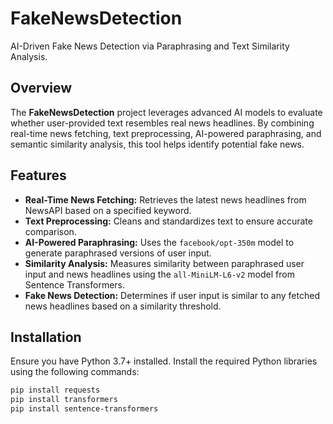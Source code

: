 # FakeNewsDetection

AI-Driven Fake News Detection via Paraphrasing and Text Similarity Analysis.

## Overview

The **FakeNewsDetection** project leverages advanced AI models to evaluate whether user-provided text resembles real news headlines. By combining real-time news fetching, text preprocessing, AI-powered paraphrasing, and semantic similarity analysis, this tool helps identify potential fake news.

## Features

- **Real-Time News Fetching:** Retrieves the latest news headlines from NewsAPI based on a specified keyword.
- **Text Preprocessing:** Cleans and standardizes text to ensure accurate comparison.
- **AI-Powered Paraphrasing:** Uses the `facebook/opt-350m` model to generate paraphrased versions of user input.
- **Similarity Analysis:** Measures similarity between paraphrased user input and news headlines using the `all-MiniLM-L6-v2` model from Sentence Transformers.
- **Fake News Detection:** Determines if user input is similar to any fetched news headlines based on a similarity threshold.

## Installation

Ensure you have Python 3.7+ installed. Install the required Python libraries using the following commands:

```bash
pip install requests
pip install transformers
pip install sentence-transformers
